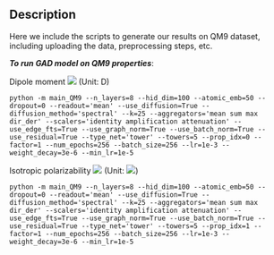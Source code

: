 ## Description 
Here we include the scripts to generate our results on QM9 dataset, including uploading the data, preprocessing steps, etc. 

***To run GAD model on QM9 properties***:

Dipole moment <img src="https://render.githubusercontent.com/render/math?math=\mu"> (Unit: D)

```
python -m main_QM9 --n_layers=8 --hid_dim=100 --atomic_emb=50 --dropout=0 --readout='mean' --use_diffusion=True --diffusion_method='spectral' --k=25 --aggregators='mean sum max dir_der' --scalers='identity amplification attenuation' --use_edge_fts=True --use_graph_norm=True --use_batch_norm=True --use_residual=True --type_net='tower' --towers=5 --prop_idx=0 --factor=1 --num_epochs=256 --batch_size=256 --lr=1e-3 --weight_decay=3e-6 --min_lr=1e-5
```

Isotropic polarizability <img src="https://render.githubusercontent.com/render/math?math=\alpha"> (Unit: <img src="https://render.githubusercontent.com/render/math?math=a^{ 3 }">)
```
python -m main_QM9 --n_layers=8 --hid_dim=100 --atomic_emb=50 --dropout=0 --readout='mean' --use_diffusion=True --diffusion_method='spectral' --k=25 --aggregators='mean sum max dir_der' --scalers='identity amplification attenuation' --use_edge_fts=True --use_graph_norm=True --use_batch_norm=True --use_residual=True --type_net='tower' --towers=5 --prop_idx=1 --factor=1 --num_epochs=256 --batch_size=256 --lr=1e-3 --weight_decay=3e-6 --min_lr=1e-5
```
